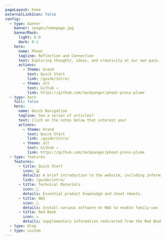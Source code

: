 ```yaml
---
pageLayout: home
externalLinkIcon: false
config:
  - type: banner
    banner: images/homepage.jpg
    bannerMask:
      light: 0.0
      dark: 0.1
    hero:
      name: Phoat
      tagline: Reflection and Connection
      text: Exploring thoughts, ideas, and creativity at our own pace.
      actions:
        - theme: brand
          text: Quick Start
          link: /guide/intro/
        - theme: alt
          text: Github →
          link: https://github.com/Jackpanger/phoat-press-plume
  - type: hero
    full: false
    hero:
      name: Quick Navigation
      tagline: See a series of articles?
      text: Click on the notes below that interest you!
      actions:
        - theme: brand
          text: Quick Start
          link: /guide/intro/
        - theme: alt
          text: Github →
          link: https://github.com/Jackpanger/phoat-press-plume
  - type: features
    features:
      - title: Quick Start
        icon: 💻
        details: A brief introduction to the website, including information on visas, coding, and more.
        link: /guide/intro/
      - title: Technical Materials
        icon: 📖
        details: Essential product knowledge and cheat sheets.
      - title: NAS
        icon: 🚀
        details: Install various software on NAS to enable family-use features.
      - title: Red Book
        icon: ⚖
        details: Supplementary information redirected from the Red Book.
  - type: blog
  - type: custom
---
```

